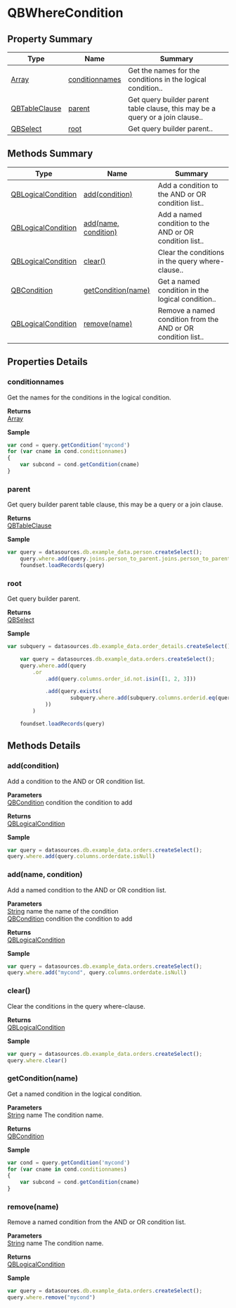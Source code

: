 # QBWhereCondition

## Property Summary

| Type                              | Name                                                 | Summary                                                                       |
| --------------------------------- | ---------------------------------------------------- | ----------------------------------------------------------------------------- |
| [Array](../js-lib/array.md)       | [conditionnames](qbwherecondition.md#conditionnames) | Get the names for the conditions in the logical condition..                   |
| [QBTableClause](qbtableclause.md) | [parent](qbwherecondition.md#parent)                 | Get query builder parent table clause, this may be a query or a join clause.. |
| [QBSelect](qbselect.md)           | [root](qbwherecondition.md#root)                     | Get query builder parent..                                                    |

## Methods Summary

| Type                                        | Name                                                           | Summary                                                      |
| ------------------------------------------- | -------------------------------------------------------------- | ------------------------------------------------------------ |
| [QBLogicalCondition](qblogicalcondition.md) | [add(condition)](qbwherecondition.md#add-condition)            | Add a condition to the AND or OR condition list..            |
| [QBLogicalCondition](qblogicalcondition.md) | [add(name, condition)](qbwherecondition.md#add-name-condition) | Add a named condition to the AND or OR condition list..      |
| [QBLogicalCondition](qblogicalcondition.md) | [clear()](qbwherecondition.md#clear)                           | Clear the conditions in the query where-clause..             |
| [QBCondition](qbcondition.md)               | [getCondition(name)](qbwherecondition.md#getcondition-name)    | Get a named condition in the logical condition..             |
| [QBLogicalCondition](qblogicalcondition.md) | [remove(name)](qbwherecondition.md#remove-name)                | Remove a named condition from the AND or OR condition list.. |

## Properties Details

### conditionnames

Get the names for the conditions in the logical condition.

**Returns**\
[Array](../js-lib/array.md)

**Sample**

```javascript
var cond = query.getCondition('mycond')
for (var cname in cond.conditionnames)
{
	var subcond = cond.getCondition(cname)
}
```

### parent

Get query builder parent table clause, this may be a query or a join clause.

**Returns**\
[QBTableClause](qbtableclause.md)

**Sample**

```javascript
var query = datasources.db.example_data.person.createSelect();
	query.where.add(query.joins.person_to_parent.joins.person_to_parent.columns.name.eq('john'))
	foundset.loadRecords(query)
```

### root

Get query builder parent.

**Returns**\
[QBSelect](qbselect.md)

**Sample**

```javascript
var subquery = datasources.db.example_data.order_details.createSelect();

	var query = datasources.db.example_data.orders.createSelect();
	query.where.add(query
		.or
			.add(query.columns.order_id.not.isin([1, 2, 3]))

			.add(query.exists(
					subquery.where.add(subquery.columns.orderid.eq(query.columns.order_id)).root
			))
		)

	foundset.loadRecords(query)
```

## Methods Details

### add(condition)

Add a condition to the AND or OR condition list.

**Parameters**\
[QBCondition](qbcondition.md) condition the condition to add

**Returns**\
[QBLogicalCondition](qblogicalcondition.md)

**Sample**

```javascript
var query = datasources.db.example_data.orders.createSelect();
query.where.add(query.columns.orderdate.isNull)
```

### add(name, condition)

Add a named condition to the AND or OR condition list.

**Parameters**\
[String](../js-lib/string.md) name the name of the condition\
[QBCondition](qbcondition.md) condition the condition to add

**Returns**\
[QBLogicalCondition](qblogicalcondition.md)

**Sample**

```javascript
var query = datasources.db.example_data.orders.createSelect();
query.where.add("mycond", query.columns.orderdate.isNull)
```

### clear()

Clear the conditions in the query where-clause.

**Returns**\
[QBLogicalCondition](qblogicalcondition.md)

**Sample**

```javascript
var query = datasources.db.example_data.orders.createSelect();
query.where.clear()
```

### getCondition(name)

Get a named condition in the logical condition.

**Parameters**\
[String](../js-lib/string.md) name The condition name.

**Returns**\
[QBCondition](qbcondition.md)

**Sample**

```javascript
var cond = query.getCondition('mycond')
for (var cname in cond.conditionnames)
{
	var subcond = cond.getCondition(cname)
}
```

### remove(name)

Remove a named condition from the AND or OR condition list.

**Parameters**\
[String](../js-lib/string.md) name The condition name.

**Returns**\
[QBLogicalCondition](qblogicalcondition.md)

**Sample**

```javascript
var query = datasources.db.example_data.orders.createSelect();
query.where.remove("mycond")
```
